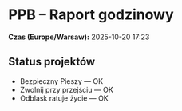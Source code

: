 # PPB – Raport godzinowy
**Czas (Europe/Warsaw):** 2025-10-20 17:23

## Status projektów
- Bezpieczny Pieszy — OK
- Zwolnij przy przejściu — OK
- Odblask ratuje życie — OK


